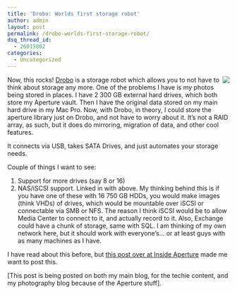 ```yaml
---
title: 'Drobo: Worlds first storage robot'
author: admin
layout: post
permalink: /drobo-worlds-first-storage-robot/
dsq_thread_id:
  - 26015802
categories:
  - Uncategorized
---
```

<img src="http://tiernanotoole.smugmug.com/photos/150782601-S.jpg" align=right>

Now, this rocks! [Drobo][1] is a storage robot which allows you to not have to think about storage any more. One of the problems I have is my photos being stored in places. I have 2 300 GB external hard drives, which both store my Aperture vault. Then I have the original data stored on my main hard drive in my Mac Pro. Now, with Drobo, in theory, I could store the aperture library just on Drobo, and not have to worry about it. It&#8217;s not a RAID array, as such, but it does do mirroring, migration of data, and other cool features. 

It connects via USB, takes SATA Drives, and just automates your storage needs. 

Couple of things I want to see: 

  1. Support for more drives (say 8 or 16) 
  2. NAS/iSCSI support. Linked in with above. My thinking behind this is if you have one of these with 16 750 GB HDDs, you would make images (think VHDs) of drives, which would be mountable over iSCSI or connectable via SMB or NFS. The reason I think iSCSI would be to allow Media Center to connect to it, and actually record to it. Also, Exchange could have a chunk of storage, same with SQL. I am thinking of my own network here, but it should work with everyone&#8217;s&#8230; or at least guys with as many machines as I have. 

I have read about this before, but [this post over at Inside Aperture][2] made me want to post this. 

[This post is being posted on both my main blog, for the techie content, and my photography blog because of the Aperture stuff].

 [1]: http://www.drobo.com/
 [2]: http://www.oreillynet.com/digitalmedia/blog/2007/05/robotic_hard_drives.html